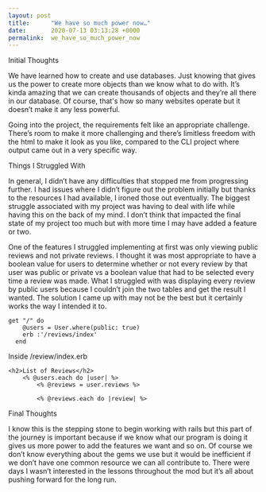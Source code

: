 ```yaml
---
layout: post
title:      "We have so much power now…"
date:       2020-07-13 03:13:28 +0000
permalink:  we_have_so_much_power_now
---
```



Initial Thoughts

We have learned how to create and use databases. Just knowing that gives us the power to create more objects than we know what to do with. It’s kinda amazing that we can create thousands of objects and they’re all there in our database. Of course, that's how so many websites operate but it doesn’t make it any less powerful.

Going into the project, the requirements felt like an appropriate challenge. There’s room to make it more challenging and there’s limitless freedom with the html to make it look as you like, compared to the CLI project where output came out in a very specific way. 

Things I Struggled With

In general, I didn’t have any difficulties that stopped me from progressing further. I had issues where I didn’t figure out the problem initially but thanks to the resources I had available, I ironed those out eventually. The biggest struggle associated with my project was having to deal with life while having this on the back of my mind. I don’t think that impacted the final state of my project too much but with more time I may have added a feature or two.

One of the features I struggled implementing at first was only viewing public reviews and not private reviews. I thought it was most appropriate to have a boolean value for users to determine whether or not every review by that user was public or private vs a boolean value that had to be selected every time a review was made. What I struggled with was displaying every review by public users because I couldn’t join the two tables and get the result I wanted. The solution I came up with may not be the best but it certainly works the way I intended it to.

```
get "/" do
    @users = User.where(public: true)
    erb :'/reviews/index'
  end
```

Inside /review/index.erb
```
<h2>List of Reviews</h2>
    <% @users.each do |user| %>
        <% @reviews = user.reviews %>

        <% @reviews.each do |review| %>
```

Final Thoughts

I know this is the stepping stone to begin working with rails but this part of the journey is important because if we know what our program is doing it gives us more power to add the features we want and so on. Of course we don’t know everything about the gems we use but it would be inefficient if we don’t have one common resource we can all contribute to. There were days I wasn’t interested in the lessons throughout the mod but it’s all about pushing forward for the long run.

